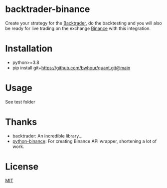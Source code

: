 # backtrader-binance

Create your strategy for the [Backtrader](https://www.backtrader.com), do the backtesting and you will also be ready for live trading on the exchange [Binance](https://www.binance.com/pt-PT/register?ref=D9K8QI13) with this integration.

Installation
============
- python>=3.8
- pip install git+https://github.com/bwhour/quant.git@main

Usage
=====

See test folder

Thanks
======

- backtrader: An incredible library...
- [python-binance](https://github.com/sammchardy/python-binance): For creating Binance API wrapper, shortening a lot of work.

License
=======

[MIT](https://choosealicense.com/licenses/mit)
